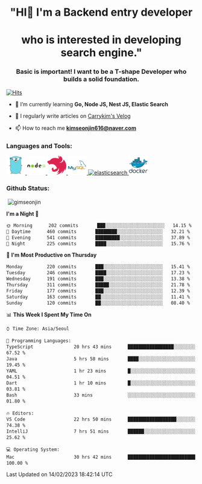 <h1 align="center">"HI👋 I'm a Backend entry developer </h1>
<h1 align="center"> who is interested in developing search engine."</h1>
<h3 align="center">Basic is important! I want to be a T-shape Developer who builds a solid foundation.</h3>

[![Hits](https://hits.seeyoufarm.com/api/count/incr/badge.svg?url=https%3A%2F%2Fgithub.com%2Fgimseonjin&count_bg=%2318BFE5&title_bg=%23555555&icon=ko-fi.svg&icon_color=%23E7E7E7&title=hits&edge_flat=false)](https://hits.seeyoufarm.com)

- 🌱 I’m currently learning **Go, Node JS, Nest JS, Elastic Search**

- 📝 I regularly write articles on [Carrykim's Velog](https://velog.io/@carrykim)

- 📫 How to reach me **kimseonjin616@naver.com**


<h3 align="left">Languages and Tools:</h3>
<p align="left"> 
<a href="https://golang.org" target="_blank" rel="noreferrer"> <img src="https://raw.githubusercontent.com/devicons/devicon/master/icons/go/go-original.svg" alt="go" width="10%" height="10%"/> </a>
<a href="https://nodejs.org" target="_blank" rel="noreferrer"> <img src="https://raw.githubusercontent.com/devicons/devicon/master/icons/nodejs/nodejs-original-wordmark.svg" alt="nodejs" width="10%" height="10%"/> </a> <a></a>
<a href="https://nestjs.com/" target="_blank" rel="noreferrer"> <img src="https://raw.githubusercontent.com/devicons/devicon/master/icons/nestjs/nestjs-plain.svg" alt="nestjs" width="10%" height="10%"/> </a> 
<a href="https://www.mysql.com/" target="_blank" rel="noreferrer"> <img src="https://raw.githubusercontent.com/devicons/devicon/master/icons/mysql/mysql-original-wordmark.svg" alt="mysql" width="10%" height="10%"/>  </a>
 <a href="https://www.elastic.co" target="_blank" rel="noreferrer"> <img src="https://www.vectorlogo.zone/logos/elastic/elastic-icon.svg" alt="elasticsearch" width="10%" height="10%"/> </a> 
 <a href="https://www.docker.com/" target="_blank" rel="noreferrer"> <img src="https://raw.githubusercontent.com/devicons/devicon/master/icons/docker/docker-original-wordmark.svg" alt="docker" width="10%" height="10%"/> </a>
</p>


<h3 align="left">Github Status:</h3>
<p align="left">
 <p>&nbsp;<img align="center" src="https://github-readme-stats.vercel.app/api?username=gimseonjin&show_icons=true&locale=en" alt="gimseonjin" /></p>
</p>


<!--START_SECTION:waka-->
**I'm a Night 🦉** 

```text
🌞 Morning      202 commits       ███░░░░░░░░░░░░░░░░░░░░░░   14.15 % 
🌆 Daytime      460 commits       ████████░░░░░░░░░░░░░░░░░   32.21 % 
🌃 Evening      541 commits       █████████░░░░░░░░░░░░░░░░   37.89 % 
🌙 Night        225 commits       ████░░░░░░░░░░░░░░░░░░░░░   15.76 % 

```
📅 **I'm Most Productive on Thursday** 

```text
Monday         220 commits       ███░░░░░░░░░░░░░░░░░░░░░░   15.41 % 
Tuesday        246 commits       ████░░░░░░░░░░░░░░░░░░░░░   17.23 % 
Wednesday      191 commits       ███░░░░░░░░░░░░░░░░░░░░░░   13.38 % 
Thursday       311 commits       █████░░░░░░░░░░░░░░░░░░░░   21.78 % 
Friday         177 commits       ███░░░░░░░░░░░░░░░░░░░░░░   12.39 % 
Saturday       163 commits       ██░░░░░░░░░░░░░░░░░░░░░░░   11.41 % 
Sunday         120 commits       ██░░░░░░░░░░░░░░░░░░░░░░░   08.40 % 

```


📊 **This Week I Spent My Time On** 

```text
⌚︎ Time Zone: Asia/Seoul

💬 Programming Languages: 
TypeScript               20 hrs 43 mins      █████████████████░░░░░░░░   67.52 % 
Java                     5 hrs 58 mins       ████░░░░░░░░░░░░░░░░░░░░░   19.45 % 
YAML                     1 hr 23 mins        █░░░░░░░░░░░░░░░░░░░░░░░░   04.51 % 
Dart                     1 hr 10 mins        █░░░░░░░░░░░░░░░░░░░░░░░░   03.81 % 
Bash                     33 mins             ░░░░░░░░░░░░░░░░░░░░░░░░░   01.80 % 

🔥 Editors: 
VS Code                  22 hrs 50 mins      ██████████████████░░░░░░░   74.38 % 
IntelliJ                 7 hrs 51 mins       ██████░░░░░░░░░░░░░░░░░░░   25.62 % 

💻 Operating System: 
Mac                      30 hrs 42 mins      █████████████████████████   100.00 % 

```


 Last Updated on 14/02/2023 18:42:14 UTC
<!--END_SECTION:waka-->
